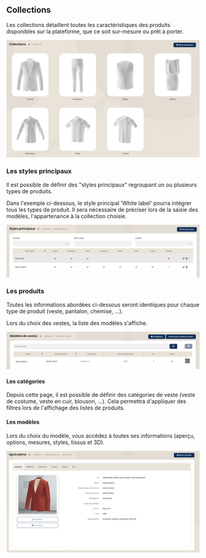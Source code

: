 ## Collections

Les collections détaillent toutes les caractéristiques des produits disponibles sur la plateforme, que ce soit sur-mesure ou prêt à porter.

<img src="../Images/Overview/Collections.png" alt="Collections" />

### Les styles principaux

Il est possible de définir des "styles principaux" regroupant un ou plusieurs types de produits.

Dans l'exemple ci-dessous, le style principal 'White label' pourra intégrer tous les types de produit. Il sera nécessaire de préciser lors de la saisie des modèles, l'appartenance à la collection choisie.

<img src="../Images/Overview/MainStyles.png" alt="Styles principaux" />


### Les produits

Toutes les informations abordées ci-dessous seront identiques pour chaque type de produit (veste, pantalon, chemise, ...).

Lors du choix des vestes, la liste des modèles s'affiche.

<img src="../Images/Overview/Jackets.png" alt="Vestes" />

#### Les catégories

Depuis cette page, il est possible de définir des catégories de veste (veste de costume, veste en cuir, blouson, ...). Cela permettra d'appliquer des filtres lors de l'affichage des listes de produits.

#### Les modèles

Lors du choix du modèle, vous accédez à toutes ses informations (aperçu, options, mesures, styles, tissus et 3D).

<img src="../Images/Overview/Models.png" alt="Modèles" />
